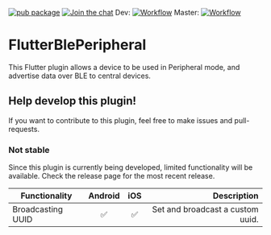 
[![pub package](https://img.shields.io/pub/v/flutter_ble_peripheral?include_prereleases)](https://pub.dartlang.org/packages/flutter_ble_peripheral)
[![Join the chat](https://badges.gitter.im/Join%20Chat.svg)](https://gitter.im/flutter_ble_peripheral/community)
Dev: [![Workflow](https://github.com/juliansteenbakker/flutter_ble_peripheral/workflows/Build%20Flutter/badge.svg?branch=develop)](https://github.com/juliansteenbakker/flutter_ble_peripheral/actions)
Master: [![Workflow](https://github.com/juliansteenbakker/flutter_ble_peripheral/workflows/Build%20Flutter/badge.svg?branch=master)](https://github.com/juliansteenbakker/flutter_ble_peripheral/actions)


# FlutterBlePeripheral

This Flutter plugin allows a device to be used in Peripheral mode, and advertise data over BLE to central devices.

## Help develop this plugin!

If you want to contribute to this plugin, feel free to make issues and pull-requests.

### Not stable

Since this plugin is currently being developed, limited functionality will be available. Check the release page for the most recent release.

| Functionality        | Android           | iOS  | Description |
| -------------------- |:----------------:|:-----:| --------------:|
| Broadcasting UUID     | :white_check_mark: | :white_check_mark:  | Set and broadcast a custom uuid. |
